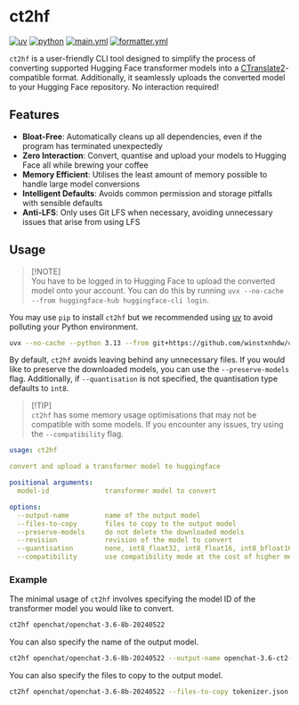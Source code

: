 # ct2hf

[![uv](https://img.shields.io/endpoint?url=https://raw.githubusercontent.com/astral-sh/uv/main/assets/badge/v0.json)](https://github.com/astral-sh/uv)
[![python](https://img.shields.io/badge/python-3.8%20|%203.9%20|%203.10%20|%203.11%20|%203.12%20|%203.13-blue)](https://www.python.org/)
[![main.yml](https://github.com/winstxnhdw/ct2hf/actions/workflows/main.yml/badge.svg)](https://github.com/winstxnhdw/ct2hf/actions/workflows/main.yml)
[![formatter.yml](https://github.com/winstxnhdw/ct2hf/actions/workflows/formatter.yml/badge.svg)](https://github.com/winstxnhdw/ct2hf/actions/workflows/formatter.yml)

`ct2hf` is a user-friendly CLI tool designed to simplify the process of converting supported Hugging Face transformer models into a [CTranslate2](https://github.com/OpenNMT/CTranslate2)-compatible format. Additionally, it seamlessly uploads the converted model to your Hugging Face repository. No interaction required!

## Features

- **Bloat-Free**: Automatically cleans up all dependencies, even if the program has terminated unexpectedly
- **Zero Interaction**: Convert, quantise and upload your models to Hugging Face all while brewing your coffee
- **Memory Efficient**: Utilises the least amount of memory possible to handle large model conversions
- **Intelligent Defaults**: Avoids common permission and storage pitfalls with sensible defaults
- **Anti-LFS**: Only uses Git LFS when necessary, avoiding unnecessary issues that arise from using LFS

## Usage

> [!NOTE]\
> You have to be logged in to Hugging Face to upload the converted model onto your account. You can do this by running `uvx --no-cache --from huggingface-hub huggingface-cli login`.

You may use `pip` to install `ct2hf` but we recommended using [uv](https://github.com/astral-sh/uv) to avoid polluting your Python environment.

```bash
uvx --no-cache --python 3.13 --from git+https://github.com/winstxnhdw/ct2hf ct2hf --help
```

By default, `ct2hf` avoids leaving behind any unnecessary files. If you would like to preserve the downloaded models, you can use the `--preserve-models` flag. Additionally, if `--quantisation` is not specified, the quantisation type defaults to `int8`.

> [!TIP]\
> `ct2hf` has some memory usage optimisations that may not be compatible with some models. If you encounter any issues, try using the `--compatibility` flag.

```yaml
usage: ct2hf

convert and upload a transformer model to huggingface

positional arguments:
  model-id              transformer model to convert

options:
  --output-name         name of the output model
  --files-to-copy       files to copy to the output model
  --preserve-models     do not delete the downloaded models
  --revision            revision of the model to convert
  --quantisation        none, int8_float32, int8_float16, int8_bfloat16, int16, float16, bfloat16, float32
  --compatibility       use compatibility mode at the cost of higher memory usage
```

### Example

The minimal usage of `ct2hf` involves specifying the model ID of the transformer model you would like to convert.

```bash
ct2hf openchat/openchat-3.6-8b-20240522
```

You can also specify the name of the output model.

```bash
ct2hf openchat/openchat-3.6-8b-20240522 --output-name openchat-3.6-ct2-int8
```

You can also specify the files to copy to the output model.

```bash
ct2hf openchat/openchat-3.6-8b-20240522 --files-to-copy tokenizer.json
```
